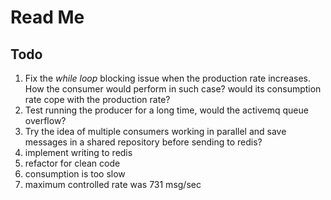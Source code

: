 # Read Me


## Todo
1. Fix the *while loop* blocking issue when the production rate increases. How the consumer would perform in such case? would its consumption rate cope with the production rate?
2. Test running the producer for a long time, would the activemq queue overflow? 
3. Try the idea of multiple consumers working in parallel and save messages in a shared repository before sending to redis?
4. implement writing to redis
5. refactor for clean code
6. consumption is too slow
7. maximum controlled rate was 731 msg/sec
